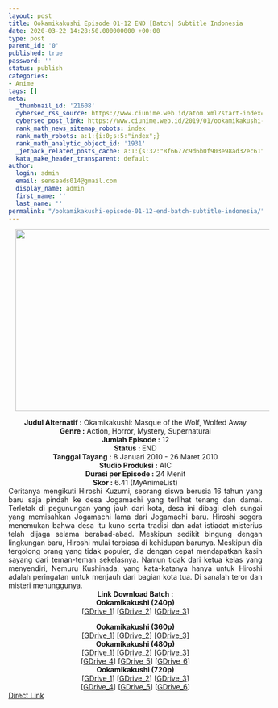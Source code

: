 ```yaml
---
layout: post
title: Ookamikakushi Episode 01-12 END [Batch] Subtitle Indonesia
date: 2020-03-22 14:28:50.000000000 +00:00
type: post
parent_id: '0'
published: true
password: ''
status: publish
categories:
- Anime
tags: []
meta:
  _thumbnail_id: '21608'
  cyberseo_rss_source: https://www.ciunime.web.id/atom.xml?start-index=1051&max-results=150
  cyberseo_post_link: https://www.ciunime.web.id/2019/01/ookamikakushi-episode-01-12-end-batch.html
  rank_math_news_sitemap_robots: index
  rank_math_robots: a:1:{i:0;s:5:"index";}
  rank_math_analytic_object_id: '1931'
  _jetpack_related_posts_cache: a:1:{s:32:"8f6677c9d6b0f903e98ad32ec61f8deb";a:2:{s:7:"expires";i:1654617457;s:7:"payload";a:0:{}}}
  kata_make_header_transparent: default
author:
  login: admin
  email: senseads014@gmail.com
  display_name: admin
  first_name: ''
  last_name: ''
permalink: "/ookamikakushi-episode-01-12-end-batch-subtitle-indonesia/"
---
```

<div class="separator" style="clear: both; text-align: center;"><a href="https://2.bp.blogspot.com/-tM0L7poKYk0/XDmqKuqmsUI/AAAAAAAAHL4/ubbKxMH3VusjIijNNSD2ZoQnMuj23i4EgCLcBGAs/s1600/Ookamikakushi.jpg" imageanchor="1" style="margin-left: 1em; margin-right: 1em;"><img border="0" data-original-height="720" data-original-width="1280" height="360" src="{{ site.baseurl }}/assets/2020/03/Ookamikakushi.jpg" width="640" /></a></div>
<p>
<div style="text-align: center;"><b>Judul Alternatif :</b> Okamikakushi: Masque of the Wolf, Wolfed Away</div>
<div style="text-align: center;"><b><b>Genre :</b></b> Action, Horror, Mystery, Supernatural</div>
<div style="text-align: center;"><b>Jumlah Episode :</b> 12<br /><b>Status :&nbsp;</b>END<br /><b>Tanggal Tayang :</b> 8 Januari 2010 - 26 Maret 2010<br /><b>Studio Produksi :</b> AIC<br /><b>Durasi per Episode :</b>&nbsp;24 Menit</div>
<div style="text-align: center;"><b>Skor :</b> 6.41 (MyAnimeList)</div>
<div style="text-align: center;"></div>
<div style="text-align: justify;">Ceritanya mengikuti Hiroshi Kuzumi, seorang siswa berusia 16 tahun yang baru saja pindah ke desa Jogamachi yang terlihat tenang dan damai. Terletak di pegunungan yang jauh dari kota, desa ini dibagi oleh sungai yang memisahkan Jogamachi lama dari Jogamachi baru. Hiroshi segera menemukan bahwa desa itu kuno serta tradisi dan adat istiadat misterius telah dijaga selama berabad-abad. Meskipun sedikit bingung dengan lingkungan baru, Hiroshi mulai terbiasa di kehidupan barunya. Meskipun dia tergolong orang yang tidak populer, dia dengan cepat mendapatkan kasih sayang dari teman-teman sekelasnya. Namun tidak dari ketua kelas yang menyendiri, Nemuru Kushinada, yang kata-katanya hanya untuk Hiroshi adalah peringatan untuk menjauh dari bagian kota tua. Di sanalah teror dan misteri menunggunya.</div>
<div style="text-align: justify;"></div>
<div style="text-align: justify;"></div>
<div style="text-align: center;"><b>Link Download Batch :</b></div>
<div style="text-align: center;">
<div style="text-align: center;"><b>Ookamikakushi (240p)</b></div>
<div style="text-align: center;">[<a href="https://drive.google.com/uc?id=1o8mfkctgQdEyyKsMoHigdh6-0yTPIDMS" target="_blank" rel="noopener">GDrive_1</a>] [<a href="https://drive.google.com/uc?id=1U5Lz33LNhhjvUKn_bisCNfb7GtJ0jPHH" target="_blank" rel="noopener">GDrive_2</a>] [<a href="https://drive.google.com/uc?export=download&amp;id=1_wZrZwCMVoqbtT9WChoKndB-mgNdCRe9" target="_blank" rel="noopener">GDrive_3</a>]</p>
</div>
</div>
<div style="text-align: center;"><b>Ookamikakushi (360p)</b></div>
<div style="text-align: center;">[<a href="https://drive.google.com/uc?id=12tW0r8jXemO7BsHrfcp79moWeEmWnplF" target="_blank" rel="noopener">GDrive_1</a>] [<a href="https://drive.google.com/uc?id=1KVN1rwIAeTkG4wnkZqVK87S2-dzv2ZII" target="_blank" rel="noopener">GDrive_2</a>] [<a href="https://drive.google.com/uc?export=download&amp;id=1gDBYBta-G1ti0g5RFaXykODKua2XVAPV" target="_blank" rel="noopener">GDrive_3</a>]</div>
<div style="text-align: center;"></div>
<div style="text-align: center;"><b>Ookamikakushi (480p)</b><br />[<a href="https://drive.google.com/uc?id=1J7vrLTpxzQNRBph_P0w4eNjEfbfBZNny" target="_blank" rel="noopener">GDrive_1</a>] [<a href="https://drive.google.com/uc?id=1E7sdJkuwXuXwmMiy8waGXcuI4c0OJuQm" target="_blank" rel="noopener">GDrive_2</a>] [<a href="https://drive.google.com/uc?id=1QhDi9gLMTZDsIMSUqZIqJjpDIPZgxF0e" target="_blank" rel="noopener">GDrive_3</a>]<br />[<a href="https://drive.google.com/uc?id=1KlCStweuUbi2aNGDDMM9NFefesA0uTcq" target="_blank" rel="noopener">GDrive_4</a>] [<a href="https://drive.google.com/uc?export=download&amp;id=17dE3ahDkv2zbq0kD2CDt3T9z7J40-hbG" target="_blank" rel="noopener">GDrive_5</a>] [<a href="https://drive.google.com/uc?id=1a1LGWAWE0g8i3GHlEcBEI4Nq4nz_zbXe" target="_blank" rel="noopener">GDrive_6</a>]</div>
<div style="text-align: center;"><b>Ookamikakushi (720p)</b><br />[<a href="https://drive.google.com/uc?id=1cs_hdlsnNqN0Dm1qLSNRJ2NmNiBAUjq8" target="_blank" rel="noopener">GDrive_1</a>] [<a href="https://drive.google.com/uc?id=1mS5Lqw3ONlfhP-An1WhYoTx00zLFly0i" target="_blank" rel="noopener">GDrive_2</a>] [<a href="https://drive.google.com/uc?id=1zOLq4ECf7jvO6YQWx3hSAz4vlLt9tqic" target="_blank" rel="noopener">GDrive_3</a>]<br />[<a href="https://drive.google.com/uc?id=1Weu08AoQtIfb9TZh_BAybitIOXW_pBix" target="_blank" rel="noopener">GDrive_4</a>] [<a href="https://drive.google.com/uc?export=download&amp;id=1kpFkEUPG19vsRi_UBW-24kEzeVZk5c3N" target="_blank" rel="noopener">GDrive_5</a>] [<a href="https://drive.google.com/uc?id=1Ko4mkHQOeqnBh4G1f-9uv74WkuKlFPhM" target="_blank" rel="noopener">GDrive_6</a>]</div>
<link rel="stylesheet" href="https://cdnjs.cloudflare.com/ajax/libs/font-awesome/4.7.0/css/font-awesome.min.css" />
<div class="divbtn"> <a href="https://handymansurrender.com/fihup8buzv?key=94550f7ce39444073321dde3b8782f97" class="btn"><i class="fa fa-download"></i> Direct Link</a> </div>
